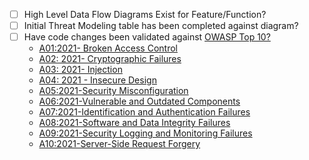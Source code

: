 - [ ] High Level Data Flow Diagrams Exist for Feature/Function?
- [ ] Initial Threat Modeling table has been completed against diagram?
- [ ] Have code changes been validated against [OWASP Top 10?](https://owasp.org/www-project-top-ten/)
   - [A01:2021- Broken Access Control](https://owasp.org/Top10/A01_2021-Broken_Access_Control/)
   - [A02: 2021- Cryptographic Failures](https://owasp.org/Top10/A02_2021-Cryptographic_Failures/)
   - [A03: 2021- Injection](https://owasp.org/Top10/A03_2021-Injection/)
   - [A04: 2021 - Insecure Design](https://owasp.org/Top10/A04_2021-Insecure_Design/)
   - [A05:2021-Security Misconfiguration](https://owasp.org/Top10/A05_2021-Security_Misconfiguration/) 
   - [A06:2021-Vulnerable and Outdated Components](https://owasp.org/Top10/A06_2021-Vulnerable_and_Outdated_Components/)
   - [A07:2021-Identification and Authentication Failures](https://owasp.org/Top10/A07_2021-Identification_and_Authentication_Failures/)
   - [A08:2021-Software and Data Integrity Failures](https://owasp.org/Top10/A08_2021-Software_and_Data_Integrity_Failures/)
   - [A09:2021-Security Logging and Monitoring Failures](https://owasp.org/Top10/A09_2021-Security_Logging_and_Monitoring_Failures/)
   - [A10:2021-Server-Side Request Forgery](https://owasp.org/Top10/A10_2021-Server-Side_Request_Forgery_%28SSRF%29/)
